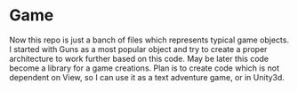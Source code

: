# Game

Now this repo is just a banch of files which represents typical game objects.
I started with Guns as a most popular object and try to create a proper architecture to work further based on this code.
May be later this code become a library for a game creations.
Plan is to create code which is not dependent on View, so I can use it as a text adventure game, or in Unity3d.
